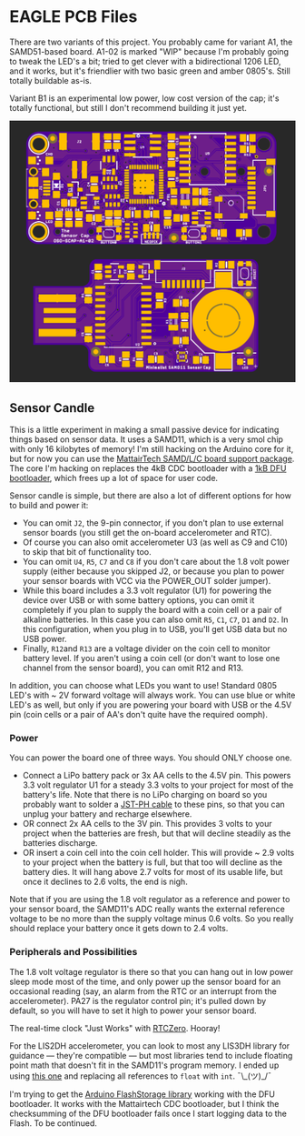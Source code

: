 # EAGLE PCB Files

There are two variants of this project. You probably came for variant A1, the SAMD51-based board. A1-02 is marked "WIP" because I'm probably going to tweak the LED's a bit; tried to get clever with a bidirectional 1206 LED, and it works, but it's friendlier with two basic green and amber 0805's. Still totally buildable as-is.

Variant B1 is an experimental low power, low cost version of the cap; it's totally functional, but still I don't recommend building it just yet.

![image](/images/preview.png)

## Sensor Candle

This is a little experiment in making a small passive device for indicating things based on sensor data. It uses a SAMD11, which is a very smol chip with only 16 kilobytes of memory! I'm still hacking on the Arduino core for it, but for now you can use the [MattairTech SAMD/L/C board support package](https://www.mattairtech.com/software/arduino/package_MattairTech_index.json). The core I'm hacking on replaces the 4kB CDC bootloader with a [1kB DFU bootloader](https://github.com/majbthrd/SAMDx1-USB-DFU-Bootloader), which frees up a lot of space for user code.

Sensor candle is simple, but there are also a lot of different options for how to build and power it:

* You can omit `J2`, the 9-pin connector, if you don't plan to use external sensor boards (you still get the on-board accelerometer and RTC).
* Of course you can also omit accelerometer U3 (as well as C9 and C10) to skip that bit of functionality too.
* You can omit `U4`, `R5`, `C7` and `C8` if you don't care about the 1.8 volt power supply (either because you skipped J2, or because you plan to power your sensor boards with VCC via the POWER_OUT solder jumper).
* While this board includes a 3.3 volt regulator (U1) for powering the device over USB or with some battery options, you can omit it completely if you plan to supply the board with a coin cell or a pair of alkaline batteries. In this case you can also omit `R5`, `C1`, `C7`, `D1` and `D2`. In this configuration, when you plug in to USB, you'll get USB data but no USB power.
* Finally, `R12`and `R13` are a voltage divider on the coin cell to monitor battery level. If you aren't using a coin cell (or don't want to lose one channel from the sensor board), you can omit R12 and R13.

In addition, you can choose what LEDs you want to use! Standard 0805 LED's with ~ 2V forward voltage will always work. You can use blue or white LED's as well, but only if you are powering your board with USB or the 4.5V pin (coin cells or a pair of AA's don't quite have the required oomph).

### Power

You can power the board one of three ways. You should ONLY choose one.

* Connect a LiPo battery pack or 3x AA cells to the 4.5V pin. This powers 3.3 volt regulator U1 for a steady 3.3 volts to your project for most of the battery's life. Note that there is no LiPo charging on board so you probably want to solder a [JST-PH cable](https://www.adafruit.com/product/3814) to these pins, so that you can unplug your battery and recharge elsewhere.
* OR connect 2x AA cells to the 3V pin. This provides 3 volts to your project when the batteries are fresh, but that will decline steadily as the batteries discharge.
* OR insert a coin cell into the coin cell holder. This will provide ~ 2.9 volts to your project when the battery is full, but that too will decline as the battery dies. It will hang above 2.7 volts for most of its usable life, but once it declines to 2.6 volts, the end is nigh.

Note that if you are using the 1.8 volt regulator as a reference and power to your sensor board, the SAMD11's ADC really wants the external reference voltage to be no more than the supply voltage minus 0.6 volts. So you really should replace your battery once it gets down to 2.4 volts.

### Peripherals and Possibilities

The 1.8 volt voltage regulator is there so that you can hang out in low power sleep mode most of the time, and only power up the sensor board for an occasional reading (say, an alarm from the RTC or an interrupt from the accelerometer). PA27 is the regulator control pin; it's pulled down by default, so you will have to set it high to power your sensor board.

The real-time clock "Just Works" with [RTCZero](https://github.com/arduino-libraries/RTCZero). Hooray!

For the LIS2DH accelerometer, you can look to most any LIS3DH library for guidance — they're compatible — but most libraries tend to include floating point math that doesn't fit in the SAMD11's program memory. I ended up using [this one](https://github.com/ldab/lis3dh-motion-detection) and replacing all references to `float` with `int`. ¯\\\_(ツ)_/¯

I'm trying to get the [Arduino FlashStorage library](https://github.com/cmaglie/FlashStorage) working with the DFU bootloader. It works with the Mattairtech CDC bootloader, but I think the checksumming of the DFU bootloader fails once I start logging data to the Flash. To be continued.